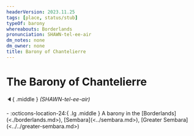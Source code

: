 ```yaml
---
headerVersion: 2023.11.25
tags: [place, status/stub]
typeOf: barony
whereabouts: Borderlands
pronunciation: SHAWN-tel-ee-air
dm_notes: none
dm_owner: none
title: Barony of Chantelierre
---
```

# The Barony of Chantelierre
:speaker:{ .middle } *(SHAWN-tel-ee-air)*  
<div class="grid cards ext-narrow-margin ext-one-column" markdown>
-    :octicons-location-24:{ .lg .middle } A barony in the [Borderlands](<./borderlands.md>), [Sembara](<../sembara.md>), [Greater Sembara](<../../greater-sembara.md>)  
</div>



